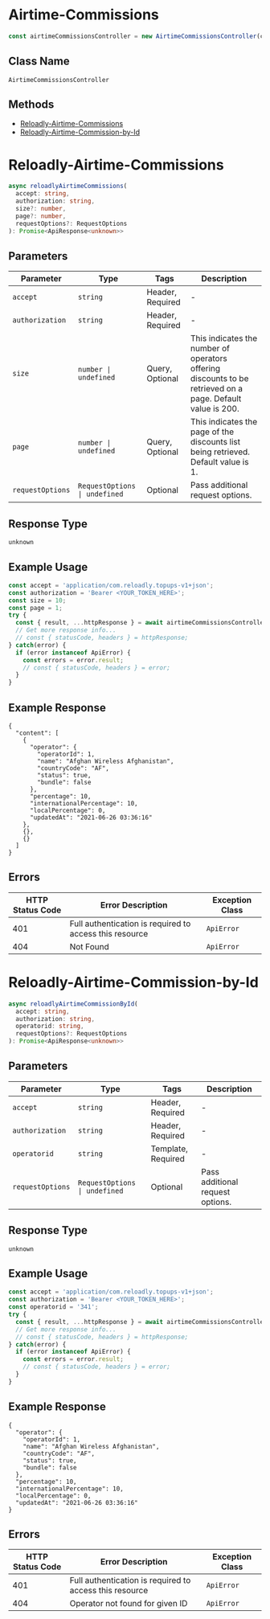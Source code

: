 # Airtime-Commissions

```ts
const airtimeCommissionsController = new AirtimeCommissionsController(client);
```

## Class Name

`AirtimeCommissionsController`

## Methods

* [Reloadly-Airtime-Commissions](../../doc/controllers/airtime-commissions.md#reloadly-airtime-commissions)
* [Reloadly-Airtime-Commission-by-Id](../../doc/controllers/airtime-commissions.md#reloadly-airtime-commission-by-id)


# Reloadly-Airtime-Commissions

```ts
async reloadlyAirtimeCommissions(
  accept: string,
  authorization: string,
  size?: number,
  page?: number,
  requestOptions?: RequestOptions
): Promise<ApiResponse<unknown>>
```

## Parameters

| Parameter | Type | Tags | Description |
|  --- | --- | --- | --- |
| `accept` | `string` | Header, Required | - |
| `authorization` | `string` | Header, Required | - |
| `size` | `number \| undefined` | Query, Optional | This indicates the number of operators offering discounts to be retrieved on a page. Default value is 200. |
| `page` | `number \| undefined` | Query, Optional | This indicates the page of the discounts list being retrieved. Default value is 1. |
| `requestOptions` | `RequestOptions \| undefined` | Optional | Pass additional request options. |

## Response Type

`unknown`

## Example Usage

```ts
const accept = 'application/com.reloadly.topups-v1+json';
const authorization = 'Bearer <YOUR_TOKEN_HERE>';
const size = 10;
const page = 1;
try {
  const { result, ...httpResponse } = await airtimeCommissionsController.reloadlyAirtimeCommissions(accept, authorization, size, page);
  // Get more response info...
  // const { statusCode, headers } = httpResponse;
} catch(error) {
  if (error instanceof ApiError) {
    const errors = error.result;
    // const { statusCode, headers } = error;
  }
}
```

## Example Response

```
{
  "content": [
    {
      "operator": {
        "operatorId": 1,
        "name": "Afghan Wireless Afghanistan",
        "countryCode": "AF",
        "status": true,
        "bundle": false
      },
      "percentage": 10,
      "internationalPercentage": 10,
      "localPercentage": 0,
      "updatedAt": "2021-06-26 03:36:16"
    },
    {},
    {}
  ]
}
```

## Errors

| HTTP Status Code | Error Description | Exception Class |
|  --- | --- | --- |
| 401 | Full authentication is required to access this resource | `ApiError` |
| 404 | Not Found | `ApiError` |


# Reloadly-Airtime-Commission-by-Id

```ts
async reloadlyAirtimeCommissionById(
  accept: string,
  authorization: string,
  operatorid: string,
  requestOptions?: RequestOptions
): Promise<ApiResponse<unknown>>
```

## Parameters

| Parameter | Type | Tags | Description |
|  --- | --- | --- | --- |
| `accept` | `string` | Header, Required | - |
| `authorization` | `string` | Header, Required | - |
| `operatorid` | `string` | Template, Required | - |
| `requestOptions` | `RequestOptions \| undefined` | Optional | Pass additional request options. |

## Response Type

`unknown`

## Example Usage

```ts
const accept = 'application/com.reloadly.topups-v1+json';
const authorization = 'Bearer <YOUR_TOKEN_HERE>';
const operatorid = '341';
try {
  const { result, ...httpResponse } = await airtimeCommissionsController.reloadlyAirtimeCommissionById(accept, authorization, operatorid);
  // Get more response info...
  // const { statusCode, headers } = httpResponse;
} catch(error) {
  if (error instanceof ApiError) {
    const errors = error.result;
    // const { statusCode, headers } = error;
  }
}
```

## Example Response

```
{
  "operator": {
    "operatorId": 1,
    "name": "Afghan Wireless Afghanistan",
    "countryCode": "AF",
    "status": true,
    "bundle": false
  },
  "percentage": 10,
  "internationalPercentage": 10,
  "localPercentage": 0,
  "updatedAt": "2021-06-26 03:36:16"
}
```

## Errors

| HTTP Status Code | Error Description | Exception Class |
|  --- | --- | --- |
| 401 | Full authentication is required to access this resource | `ApiError` |
| 404 | Operator not found for given ID | `ApiError` |

